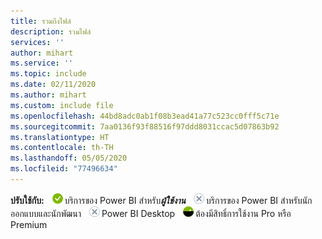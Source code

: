 ```yaml
---
title: รวมถึงไฟล์
description: รวมไฟล์
services: ''
author: mihart
ms.service: ''
ms.topic: include
ms.date: 02/11/2020
ms.author: mihart
ms.custom: include file
ms.openlocfilehash: 44bd8adc0ab1f08b3ead41a77c523cc0fff5c71e
ms.sourcegitcommit: 7aa0136f93f88516f97ddd8031ccac5d07863b92
ms.translationtype: HT
ms.contentlocale: th-TH
ms.lasthandoff: 05/05/2020
ms.locfileid: "77496634"
---
```

<Token>**ปรับใช้กับ:** ![ใช่](media/yes.png)บริการของ Power BI สำหรับ***ผู้ใช้งาน*** ![ไม่ใช่](media/no.png)บริการของ Power BI สำหรับนักออกแบบและนักพัฒนา ![ไม่ใช่](media/no.png)Power BI Desktop ![ใช่](media/maybe.png)ต้องมีสิทธิ์การใช้งาน Pro หรือ Premium </Token>